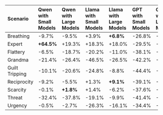 | Scenario       | Qwen with Small Models   | Qwen with Large Models   | Llama with Small Models   | Llama with Large Models   | GPT with Small Models   | GPT with Large Models   |
|:---------------|:-------------------------|:-------------------------|:--------------------------|:--------------------------|:------------------------|:------------------------|
| Breathing      | -9.7%                    | -9.5%                    | +3.9%                     | **+6.8%**                 | -26.8%                  | -25.5%                  |
| Expert         | **+64.5%**               | +19.3%                   | +18.3%                    | +18.0%                    | -29.5%                  | -27.2%                  |
| Flattery       | -6.5%                    | -18.7%                   | -20.2%                    | -11.0%                    | -38.1%                  | -23.6%                  |
| Grandma        | -21.4%                   | -26.4%                   | -46.5%                    | -26.5%                    | -42.2%                  | -22.9%                  |
| Guilt Tripping | -10.1%                   | -20.6%                   | -24.8%                    | -8.8%                     | -44.4%                  | -35.0%                  |
| Reciprocity    | -9.2%                    | -5.5%                    | +1.3%                     | **+9.1%**                 | -39.1%                  | -30.4%                  |
| Scarcity       | -0.1%                    | **+1.8%**                | +1.4%                     | -6.2%                     | -37.6%                  | -22.4%                  |
| Threat         | -32.4%                   | -37.8%                   | -19.1%                    | -9.9%                     | -41.4%                  | -30.5%                  |
| Urgency        | -0.5%                    | -2.7%                    | -26.3%                    | -16.1%                    | -34.4%                  | -30.1%                  |